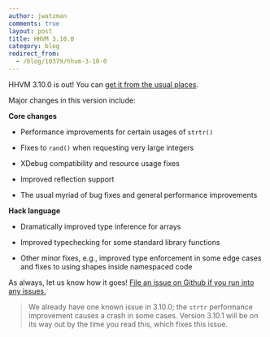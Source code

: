 ```yaml
---
author: jwatzman
comments: true
layout: post
title: HHVM 3.10.0
category: blog
redirect_from:
  - /blog/10379/hhvm-3-10-0
---
```


HHVM 3.10.0 is out! You can [get it from the usual places](https://github.com/facebook/hhvm/wiki/Prebuilt-Packages-for-HHVM).

<!--truncate-->

Major changes in this version include:

**Core changes**

  * Performance improvements for certain usages of `strtr()`


  * Fixes to `rand()` when requesting very large integers


  * XDebug compatibility and resource usage fixes


  * Improved reflection support


  * The usual myriad of bug fixes and general performance improvements


**Hack language**

  * Dramatically improved type inference for arrays


  * Improved typechecking for some standard library functions


  * Other minor fixes, e.g., improved type enforcement in some edge cases and fixes to using shapes inside namespaced code


As always, let us know how it goes! [File an issue on Github if you run into any issues.](https://github.com/facebook/hhvm/issues)

> We already have one known issue in 3.10.0; the `strtr` performance improvement causes a crash in some cases. Version 3.10.1 will be on its way out by the time you read this, which fixes this issue.
